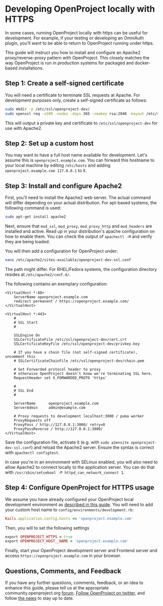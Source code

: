 # Developing OpenProject locally with HTTPS

In some cases, running OpenProject locally with https can be useful for development. For example, if your testing or developing an OmniAuth plugin, you'll want to be able to return to OpenProject running under https.

This guide will instruct you how to install and configure an Apache2 proxy/reverse-proxy pattern with OpenProject. This closely matches the way OpenProject is run in production systems for packaged and docker-based installations.



## Step 1: Create a self-signed certificate

You will need a certificate to terminate SSL requests at Apache. For development purposes only, create a self-signed certificate as follows:

```bash
sudo mkdir -p /etc/ssl/openproject-dev/
sudo openssl req -x509 -nodes -days 365 -newkey rsa:2048 -keyout /etc/ssl/openproject-dev/privkey.key -out /etc/ssl/openproject-dev/cert.crt
```



This will output a private key and certificate to `/etc/ssl/openproject-dev` for use with Apache2.



## Step 2: Set up a custom host

You may want to have a full host name available for development. Let's assume this is `openproject.example.com`. You can forward this hostname to your local machine by editing `/etc/hosts` and adding `openproject.example.com 127.0.0.1` to it.



## Step 3: Install and configure Apache2

First, you'll need to install the Apache2 web server. The actual command will differ depending on your actual distribution. For apt-based systems, the following command is used:

```bash
sudo apt-get install apache2
```

Next, ensure that `mod_ssl`, `mod_proxy`, `mod_proxy_http` and `mod_headers` are installed and active. Read up in your distribution's apache configuration on how to enable them. You can check the output of `apachectl -M` and verify they are being loaded.

You will then add a configuration for OpenProject under:

```bash
nano /etc/apache2/sites-available/openproject-dev-ssl.conf
```

The path might differ. For RHEL/Fedora systems, the configuration directory resides at `/etc/apache2/conf.d/`.

The following contains an exemplary configuration:

```
<VirtualHost *:80>
    ServerName openproject.example.com
    redirect permanent / https://openproject.example.com/
</VirtualHost>

<VirtualHost *:443>
    #
    # SSL Start
    #

    SSLEngine On
    SSLCertificateFile /etc/ssl/openproject-dev/cert.crt
    SSLCertificateKeyFile /etc/ssl/openproject-dev/privkey.key
    
    # If you have a chain file (not self-signed certificate), uncomment this
    # SSLCertificateChainFile /etc/ssl/openproject-dev/chain.pem

    # Set Forwarded protocol header to proxy
    # otherwise OpenProject doesn't know we're terminating SSL here.
    RequestHeader set X_FORWARDED_PROTO 'https'

    #
    # SSL End
    #

    ServerName      openproject.example.com
    ServerAdmin     admin@example.com

    # Proxy requests to development localhost:3000 / puma worker
    ProxyRequests off
    ProxyPass / http://127.0.0.1:3000/ retry=0
    ProxyPassReverse / http://127.0.0.1:3000/
</VirtualHost>

```



Save the configuration file, activate it (e.g. with `sudo a2ensite openproject-dev-ssl.conf`) and reload the Apache2 server. Ensure the syntax is correct with `apachectl configtest`. 

In case you're in an environment with SELinux enabled, you will also need to allow Apache2 to connect locally to the application server. You can do that with `/usr/sbin/setsebool -P httpd_can_network_connect 1`.



## Step 4: Configure OpenProject for HTTPS usage

We assume you have already configured your OpenProject local development environment as [described in this guide](../development-environment-ubuntu). You will need to add your custom host name to `config/environments/development.rb`:

```ruby
Rails.application.config.hosts << 'openproject.example.com'
```



Then, you will to set the following settings

```ruby
export OPENPROJECT_HTTPS = true
export OPENPROJECT_HOST__NAME = 'openproject.example.com'
```

Finally, start your OpenProject development server and Frontend server and access `https://openproject.example.com` in your browser.



## Questions, Comments, and Feedback

If you have any further questions, comments, feedback, or an idea to enhance this guide, please tell us at the appropriate community.openproject.org [forum](https://community.openproject.org/projects/openproject/boards/9).
[Follow OpenProject on twitter](https://twitter.com/openproject), and follow [the news](https://www.openproject.org/blog) to stay up to date.
